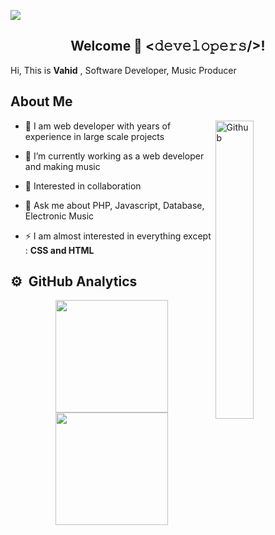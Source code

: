 <p align="center">

</p>
<a href="https://www.youtube.com/watch?v=dQw4w9WgXcQ"><img src="https://user-images.githubusercontent.com/73097560/115834477-dbab4500-a447-11eb-908a-139a6edaec5c.gif"></a>

<div align="center">
<h2> Welcome 👋 <𝚍𝚎𝚟𝚎𝚕𝚘𝚙𝚎𝚛𝚜/>! </h2>
</div>


Hi, This is **Vahid** , Software Developer, Music Producer


<h2> About Me </h2>

<img width="35%" align="right" alt="Github" src="https://raw.githubusercontent.com/onimur/.github/master/.resources/git-header.svg" />

- 🔭 I am web developer with years of experience in large scale projects 
  
- 🌱 I’m currently working as a web developer and making music
  
- 👯 Interested in collaboration
  
- 💬 Ask me about PHP, Javascript, Database, Electronic Music
  
- ⚡ I am almost interested in everything except : **CSS and HTML**



<h2> ⚙️ &nbsp;GitHub Analytics </h2>


<p align="center">
<a href="https://github.com/AVS1508">
  <img height="180em" src="https://github-readme-stats-eight-theta.vercel.app/api?username=nerdial&show_icons=true&theme=algolia&include_all_commits=true&count_private=true"/>
  <img height="180em" src="https://github-readme-stats-eight-theta.vercel.app/api/top-langs/?username=nerdial&layout=compact&langs_count=8&theme=algolia"/>
</a>
</p>





